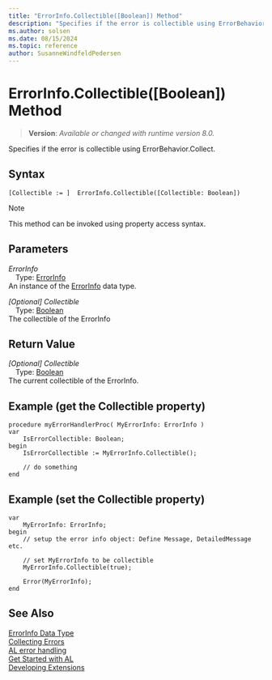 ```yaml
---
title: "ErrorInfo.Collectible([Boolean]) Method"
description: "Specifies if the error is collectible using ErrorBehavior.Collect."
ms.author: solsen
ms.date: 08/15/2024
ms.topic: reference
author: SusanneWindfeldPedersen
---
```

[//]: # (START>DO_NOT_EDIT)
[//]: # (IMPORTANT:Do not edit any of the content between here and the END>DO_NOT_EDIT.)
[//]: # (Any modifications should be made in the .xml files in the ModernDev repo.)
# ErrorInfo.Collectible([Boolean]) Method
> **Version**: _Available or changed with runtime version 8.0._

Specifies if the error is collectible using ErrorBehavior.Collect.


## Syntax
```AL
[Collectible := ]  ErrorInfo.Collectible([Collectible: Boolean])
```
> [!NOTE]
> This method can be invoked using property access syntax.
## Parameters
*ErrorInfo*  
&emsp;Type: [ErrorInfo](errorinfo-data-type.md)  
An instance of the [ErrorInfo](errorinfo-data-type.md) data type.  

*[Optional] Collectible*  
&emsp;Type: [Boolean](../boolean/boolean-data-type.md)  
The collectible of the ErrorInfo  


## Return Value
*[Optional] Collectible*  
&emsp;Type: [Boolean](../boolean/boolean-data-type.md)  
The current collectible of the ErrorInfo.


[//]: # (IMPORTANT: END>DO_NOT_EDIT)

## Example (get the Collectible property)

```AL
procedure myErrorHandlerProc( MyErrorInfo: ErrorInfo )
var 
    IsErrorCollectible: Boolean;
begin
    IsErrorCollectible := MyErrorInfo.Collectible();

    // do something 
end
```

## Example (set the Collectible property)

```AL
var 
    MyErrorInfo: ErrorInfo;
begin
    // setup the error info object: Define Message, DetailedMessage etc.

    // set MyErrorInfo to be collectible
    MyErrorInfo.Collectible(true);

    Error(MyErrorInfo);    
end
```


## See Also

[ErrorInfo Data Type](errorinfo-data-type.md)  
[Collecting Errors](../../devenv-error-collection.md)  
[AL error handling](../../devenv-al-error-handling.md)  
[Get Started with AL](../../devenv-get-started.md)  
[Developing Extensions](../../devenv-dev-overview.md)
